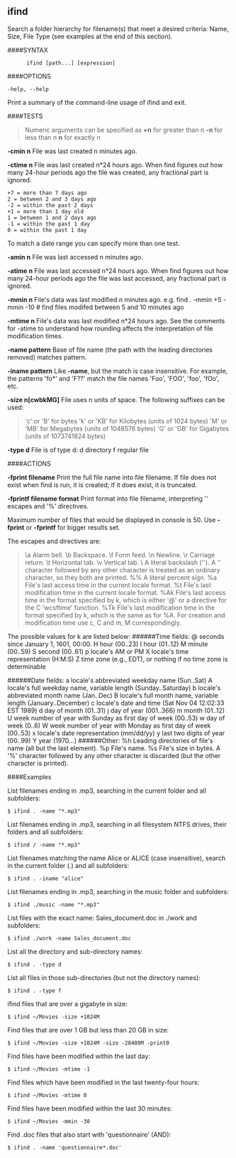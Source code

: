 
ifind
-------

Search a folder hierarchy for filename(s) that meet a desired criteria: Name, Size, File Type (see examples at the end of this section).



####SYNTAX
```
      ifind [path...] [expression]
```  
####OPTIONS
```
-help, --help
```
Print a summary of the command-line usage of ifind and exit.

####TESTS

> Numeric arguments can be specified as
> **+n** for greater than n
> **-n**  for less than n
> **n**   for exactly n

**-cmin n** File was last created n minutes ago.

**-ctime n** File was last created n*24 hours ago. When find figures out how many 24-hour periods ago the file was created, any fractional part is ignored.

	+7 = more than 7 days ago
	2 = between 2 and 3 days ago
	-2 = within the past 2 days
	+1 = more than 1 day old
	1 = between 1 and 2 days ago
	-1 = within the past 1 day 
	0 = within the past 1 day

To match a date range you can specify more than one test.

**-amin n** File was last accessed n minutes ago.

**-atime n** File was last accessed n*24 hours ago. When find figures out how many 24-hour periods ago the file was last accessed, any fractional part is ignored.

**-mmin n** File's data was last modified n minutes ago. e.g. find . -mmin +5 -mmin -10 # find files modifed between 5 and 10 minutes ago

**-mtime n** File's data was last modified n*24 hours ago. See the comments for -atime to understand how rounding affects the interpretation of file modification times.

**-name pattern**
Base of file name (the path with the leading directories removed) matches pattern. 

**-iname pattern** Like **-name**, but the match is case insensitive. For example, the patterns 'fo*' and 'F??' match the file names 'Foo', 'FOO', 'foo', 'fOo', etc. 

**-size n[cwbkMG]** File uses n units of space. The following suffixes can be used:

>'c' or 'B' for bytes
>'k' or 'KB' for Kilobytes (units of 1024 bytes)
>'M' or 'MB' for Megabytes (units of 1048576 bytes)
>'G' or 'GB' for Gigabytes (units of 1073741824 bytes) 

**-type d** File is of type d:
	d directory
	f regular file

####ACTIONS

**-fprint filename**
Print the full file name into file filename. If file does not exist when find is run, it is created; if it does exist, it is truncated.

**-fprintf filename format**
Print format into file filename, interpreting '\' escapes and '%' directives.

Maximum number of files that would be displayed in console is 50. Use **-fprint** or **-fprintf** for bigger results set.

The escapes and directives are: 
>\a Alarm bell.
\b Backspace.
\f Form feed.
\n Newline.
\r Carriage return.
\t Horizontal tab.
\v Vertical tab.
\\ A literal backslash ('\').
A '\' character followed by any other character is treated as an ordinary character, so they both are printed. 
%% A literal percent sign.
%a File's last access time in the current locale format.
%t File's last modification time in the current locale format.
%Ak File's last access time in the format specified by k, which is either '@' or a directive for the C 'wcsftime' function.
%Tk File's last modification time in the format specified by k, which is the same as for %A.
For creation and modification time use c, C and m, M correspondingly.

The possible values for k are listed below:
######Time fields:
	@ seconds since January 1, 1601, 00:00.
	H hour (00..23)
	I hour (01..12)
	M minute (00..59)
	S second (00..61)
	p locale's AM or PM
	X locale's time representation (H:M:S)
	Z time zone (e.g., EDT), or nothing if no time zone is determinable

######Date fields:
	a locale's abbreviated weekday name (Sun..Sat)
	A locale's full weekday name, variable length (Sunday..Saturday)
	b locale's abbreviated month name (Jan..Dec)
	B locale's full month name, variable length (January..December)
	c locale's date and time (Sat Nov 04 12:02:33 EST 1989)
	d day of month (01..31)
	j day of year (001..366)
	m month (01..12)
	U week number of year with Sunday as first day of week (00..53)
	w day of week (0..6)
	W week number of year with Monday as first day of week (00..53)
	x locale's date representation (mm/dd/yy)
	y last two digits of year (00..99)
	Y year (1970...)
######Other:
	%h Leading directories of file's name (all but the last element).
	%p File's name.
	%s File's size in bytes.
	A '%' character followed by any other character is discarded (but the other character is printed).

####Examples

List filenames ending in .mp3, searching in the current folder and all subfolders:
```
$ ifind . -name "*.mp3"
```
List filenames ending in .mp3, searching in all filesystem NTFS drives, their folders and all subfolders:
```
$ ifind / -name "*.mp3"
```

List filenames matching the name Alice or ALICE (case insensitive), search in the current folder (.) and all subfolders:
```
$ ifind . -iname "alice"
```

List filenames ending in .mp3, searching in the music folder and subfolders:
```
$ ifind ./music -name "*.mp3"
```

List files with the exact name: Sales_document.doc in ./work and subfolders:
```
$ ifind ./work -name Sales_document.doc
```

List all the directory and sub-directory names:
```
$ ifind . -type d
```
List all files in those sub-directories (but not the directory names):
```
$ ifind . -type f
```
ifind files that are over a gigabyte in size:
```
$ ifind ~/Movies -size +1024M
```
Find files that are over 1 GB but less than 20 GB in size:
```
$ ifind ~/Movies -size +1024M -size -20480M -print0
```
Find files have been modified within the last day:
```
$ ifind ~/Movies -mtime -1
```
Find files which have been modified in the last twenty-four hours:
```
$ ifind ~/Movies -mtime 0
```

Find files have been modified within the last 30 minutes:
```
$ ifind ~/Movies -mmin -30
```

Find .doc files that also start with 'questionnaire' (AND):
```
$ ifind . -name 'questionnaire*.doc'
```
